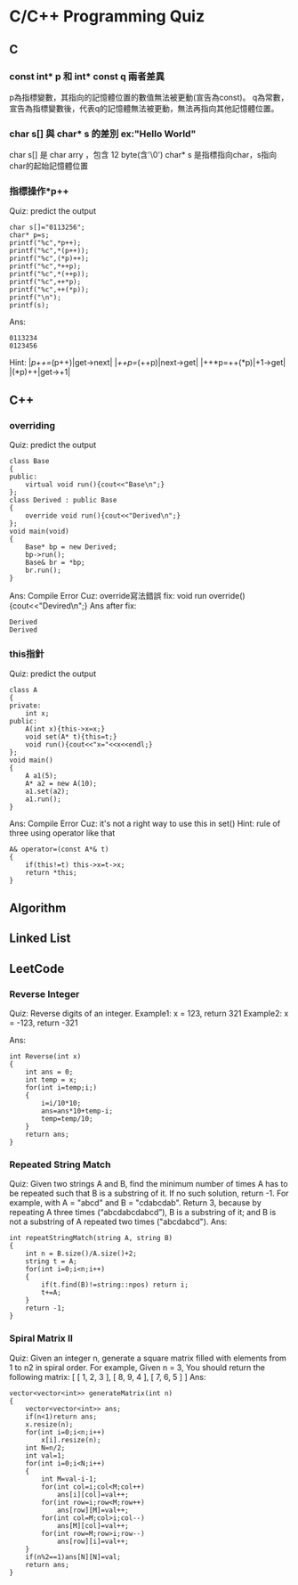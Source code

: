 # C/C++ Programming Quiz 

## C

### const int* p 和 int* const q 兩者差異
p為指標變數，其指向的記憶體位置的數值無法被更動(宣告為const)。
q為常數，宣告為指標變數後，代表q的記憶體無法被更動，無法再指向其他記憶體位置。

### char s[] 與 char* s 的差別 ex:"Hello World"
char s[] 是 char arry ，包含 12 byte(含'\0')
char* s 是指標指向char，s指向char的起始記憶體位置

### 指標操作*p++
Quiz: predict the output
```
char s[]="0113256";
char* p=s;
printf("%c",*p++);
printf("%c",*(p++));
printf("%c",(*p)++);
printf("%c",*++p);
printf("%c",*(++p));
printf("%c",++*p);
printf("%c",++(*p));
printf("\n");
printf(s);
```

Ans:
```
0113234
0123456
```
Hint:
|*p++=*(p++)|get->next|
|*++p=*(++p)|next->get|
|++*p=++(*p)|+1->get|
|(*p)++|get->+1|

## C++

### overriding
Quiz: predict the output
```
class Base
{
public:
	virtual void run(){cout<<"Base\n";}
};
class Derived : public Base
{
	override void run(){cout<<"Derived\n";}
};
void main(void)
{
	Base* bp = new Derived;
	bp->run();
	Base& br = *bp;
	br.run();
}
```
Ans: Compile Error
Cuz: override寫法錯誤
fix: void run override(){cout<<"Devired\n";}
Ans after fix:
```
Derived
Derived
```

### this指針
Quiz: predict the output
```
class A
{
private:
	int x;
public:
	A(int x){this->x=x;}
	void set(A* t){this=t;}
	void run(){cout<<"x="<<x<<endl;}
};
void main()
{
	A a1(5);
	A* a2 = new A(10);
	a1.set(a2);
	a1.run();
}
```
Ans: Compile Error
Cuz: it's not a right way to use this in set()
Hint: rule of three
using operator like that
```
A& operator=(const A*& t)
{
	if(this!=t) this->x=t->x;
	return *this;
}
```

## Algorithm







## Linked List



## LeetCode

### Reverse Integer

Quiz: Reverse digits of an integer.
Example1: x = 123, return 321
Example2: x = -123, return -321

Ans:
```
int Reverse(int x)
{
	int ans = 0;
	int temp = x;
	for(int i=temp;i;)
	{
		i=i/10*10;
		ans=ans*10+temp-i;
		temp=temp/10;
	}
	return ans;
} 

```

### Repeated String Match
Quiz:
Given two strings A and B, find the minimum number of times A has to be repeated such that B is a substring of it. If no such solution, return -1.
For example, with A = "abcd" and B = "cdabcdab".
Return 3, because by repeating A three times (“abcdabcdabcd”), B is a substring of it; and B is not a substring of A repeated two times ("abcdabcd").
Ans:
```
int repeatStringMatch(string A, string B)
{
	int n = B.size()/A.size()+2;
	string t = A;
	for(int i=0;i<n;i++)
	{
		if(t.find(B)!=string::npos) return i;
		t+=A;
	}
	return -1;
}
```

### Spiral Matrix II
Quiz:
Given an integer n, generate a square matrix filled with elements from 1 to n2 in spiral order.
For example,
Given n = 3,
You should return the following matrix:
[
 [ 1, 2, 3 ],
 [ 8, 9, 4 ],
 [ 7, 6, 5 ]
]
Ans:
```
vector<vector<int>> generateMatrix(int n)
{
	vector<vector<int>> ans;
	if(n<1)return ans;
	x.resize(n);
	for(int i=0;i<n;i++)
		x[i].resize(n);
	int N=n/2;
	int val=1;
	for(int i=0;i<N;i++)
	{
		int M=val-i-1;
		for(int col=i;col<M;col++)
			ans[i][col]=val++;
		for(int row=i;row<M;row++)
			ans[row][M]=val++;
		for(int col=M;col>i;col--)
			ans[M][col]=val++;
		for(int row=M;row>i;row--)
			ans[row][i]=val++;
	}
	if(n%2==1)ans[N][N]=val;
	return ans;
}
```





